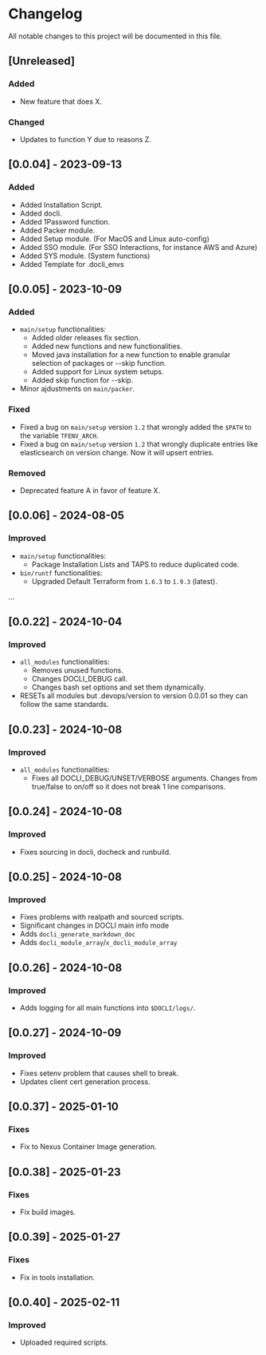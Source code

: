 # Changelog
All notable changes to this project will be documented in this file.

## [Unreleased]
### Added
- New feature that does X.

### Changed
- Updates to function Y due to reasons Z.

## [0.0.04] - 2023-09-13
### Added
- Added Installation Script.
- Added docli.
- Added 1Password function.
- Added Packer module.
- Added Setup module. (For MacOS and Linux auto-config)
- Added SSO module. (For SSO Interactions, for instance AWS and Azure)
- Added SYS module. (System functions)
- Added Template for .docli_envs

## [0.0.05] - 2023-10-09
### Added
- `main/setup` functionalities:
  - Added older releases fix section.
  - Added new functions and new functionalities.
  - Moved java installation for a new function to enable granular selection of packages or --skip function.
  - Added support for Linux system setups.
  - Added skip function for --skip.
- Minor ajdustments on `main/packer`.

### Fixed
- Fixed a bug on `main/setup` version `1.2` that wrongly added the `$PATH` to the variable `TFENV_ARCH`.
- Fixed a bug on `main/setup` version `1.2` that wrongly duplicate entries like elasticsearch on version change. Now it will upsert entries.

### Removed
- Deprecated feature A in favor of feature X.

## [0.0.06] - 2024-08-05
### Improved
- `main/setup` functionalities:
  - Package Installation Lists and TAPS to reduce duplicated code.
- `bin/runtf` functionalities:
  - Upgraded Default Terraform from `1.6.3` to `1.9.3` (latest).

...

## [0.0.22] - 2024-10-04
### Improved
- `all_modules` functionalities:
  - Removes unused functions.
  - Changes DOCLI_DEBUG call.
  - Changes bash set options and set them dynamically.
- RESETs all modules but .devops/version to version 0.0.01 so they can follow the same standards.

## [0.0.23] - 2024-10-08
### Improved
- `all_modules` functionalities:
  - Fixes all DOCLI_DEBUG/UNSET/VERBOSE arguments. Changes from true/false to on/off so it does not break 1 line comparisons.

## [0.0.24] - 2024-10-08
### Improved
- Fixes sourcing in docli, docheck and runbuild.

## [0.0.25] - 2024-10-08
### Improved
- Fixes problems with realpath and sourced scripts.
- Significant changes in DOCLI main info mode
- Adds `docli_generate_markdown_doc`
- Adds `docli_module_array`/`x_docli_module_array`

## [0.0.26] - 2024-10-08
### Improved
- Adds logging for all main functions into `$DOCLI/logs/`.

## [0.0.27] - 2024-10-09
### Improved
- Fixes setenv problem that causes shell to break.
- Updates client cert generation process.

## [0.0.37] - 2025-01-10
### Fixes
- Fix to Nexus Container Image generation.

## [0.0.38] - 2025-01-23
### Fixes
- Fix build images.

## [0.0.39] - 2025-01-27
### Fixes
- Fix in tools installation.

## [0.0.40] - 2025-02-11
### Improved
- Uploaded required scripts.
